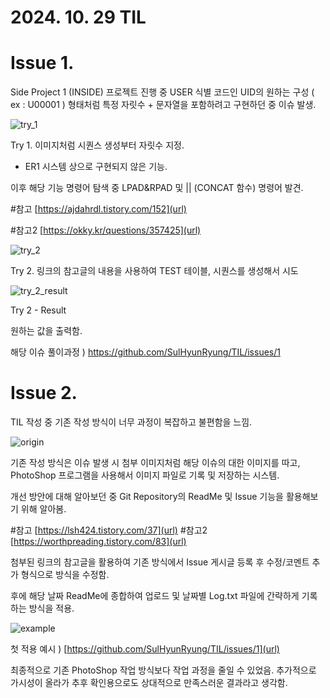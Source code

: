 # 2024. 10. 29 TIL


 # Issue 1.
 
Side Project 1 (INSIDE) 프로젝트 진행 중
USER 식별 코드인 UID의 원하는 구성 ( ex : U00001 ) 형태처럼
특정 자릿수 + 문자열을 포함하려고 구현하던 중 이슈 발생.


![try_1](https://github.com/user-attachments/assets/e895d538-d4db-478f-9384-1cd11973c123)

Try 1. 이미지처럼 시퀀스 생성부터 자릿수 지정.
* ER1 시스템 상으로 구현되지 않은 기능.
 
이후 해당 기능 명령어 탐색 중 LPAD&RPAD 및 || (CONCAT 함수) 명령어 발견.

#참고 [https://ajdahrdl.tistory.com/152](url)

#참고2 [https://okky.kr/questions/357425](url)


![try_2](https://github.com/user-attachments/assets/bb55cf2f-af5d-47f6-9b74-70493baadeeb)

Try 2. 링크의 참고글의 내용을 사용하여 TEST 테이블, 시퀀스를 생성해서 시도

![try_2_result](https://github.com/user-attachments/assets/cf2d28d5-a202-4f2f-b304-ef1e37531601)

Try 2 - Result 

원하는 값을 출력함.

해당 이슈 풀이과정 ) https://github.com/SulHyunRyung/TIL/issues/1

# Issue 2.

TIL 작성 중 기존 작성 방식이 너무 과정이 복잡하고 불편함을 느낌.

![origin](https://github.com/user-attachments/assets/38b7f1c6-fe52-41af-ac33-c0553e7bde8c)

기존 작성 방식은 이슈 발생 시 첨부 이미지처럼 해당 이슈의 대한 이미지를 따고,
PhotoShop 프로그램을 사용해서 이미지 파일로 기록 및 저장하는 시스템.

개선 방안에 대해 알아보던 중 Git Repository의 ReadMe 및 Issue 기능을 활용해보기 위해 알아봄.

#참고 [https://lsh424.tistory.com/37](url)
#참고2 [https://worthpreading.tistory.com/83](url)

첨부된 링크의 참고글을 활용하여 기존 방식에서 Issue 게시글 등록 후 수정/코멘트 추가 형식으로 방식을 수정함.

후에 해당 날짜 ReadMe에 종합하여 업로드 및 날짜별 Log.txt 파일에 간략하게 기록하는 방식을 적용.

![example](https://github.com/user-attachments/assets/7593ec90-4e80-40a7-92bc-d536d7303fec)



첫 적용 예시 ) [https://github.com/SulHyunRyung/TIL/issues/1](url)

최종적으로 기존 PhotoShop 작업 방식보다 작업 과정을 줄일 수 있었음.
추가적으로 가시성이 올라가 추후 확인용으로도 상대적으로 만족스러운 결과라고 생각함.





